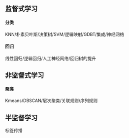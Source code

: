 ## 监督式学习
#### 分类
 KNN/朴素贝叶斯/决策树/SVM/逻辑映射/GDBT/集成/神经网络
#### 回归
 线性回归/逻辑回归/人工神经网络/回归树的提升

## 非监督式学习
#### 聚类
 Kmeans/DBSCAN/层次聚类/关联规则/序列规则

## 半监督学习
 标签传播
